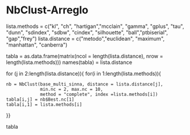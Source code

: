 # NbClust-Arreglo


lista.methods = c("kl", "ch", "hartigan","mcclain", "gamma", "gplus",
                  "tau", "dunn", "sdindex", "sdbw", "cindex", "silhouette",
                  "ball","ptbiserial", "gap","frey")
lista.distance = c("metodo","euclidean", "maximum", "manhattan", "canberra")

tabla = as.data.frame(matrix(ncol = length(lista.distance), nrow = length(lista.methods)))
names(tabla) = lista.distance

for (j in 2:length(lista.distance)){
for(i in 1:length(lista.methods)){
    
    nb = NbClust(base_multi_sinna, distance = lista.distance[j],
                 min.nc = 2, max.nc = 10, 
                 method = "complete", index =lista.methods[i])
    tabla[i,j] = nb$Best.nc[1]
    tabla[i,1] = lista.methods[i]
    
}}

tabla

